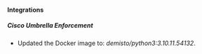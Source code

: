 #### Integrations
##### Cisco Umbrella Enforcement
- Updated the Docker image to: *demisto/python3:3.10.11.54132*.
